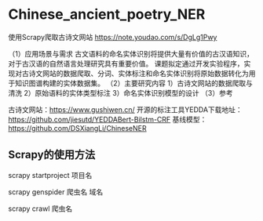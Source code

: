 # Chinese_ancient_poetry_NER

使用Scrapy爬取古诗文网站 https://note.youdao.com/s/DgLg1Pwy

（1）应用场景与需求
古文语料的命名实体识别将提供大量有价值的古汉语知识，对于古汉语的自然语言处理研究具有重要价值。 课题拟定通过开发实验程序，实现对古诗文网站的数据爬取、分词、实体标注和命名实体识别将原始数据转化为用于知识图谱构建的实体数据集。
（2）主要研究内容
       1）古诗文网站的数据爬取与清洗
2）原始语料的实体类型标注
3）命名实体识别模型的设计
（3）参考

古诗文网站：https://www.gushiwen.cn/
开源的标注工具YEDDA下载地址：https://github.com/jiesutd/YEDDABert-Bilstm-CRF
基线模型：https://github.com/DSXiangLi/ChineseNER


## Scrapy的使用方法

scrapy startproject 项目名

scrapy genspider 爬虫名 域名

scrapy crawl 爬虫名
